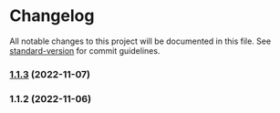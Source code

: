 # Changelog

All notable changes to this project will be documented in this file. See [standard-version](https://github.com/conventional-changelog/standard-version) for commit guidelines.

### [1.1.3](https://github.com/sanjay535/beholder/compare/1.1.2...1.1.3) (2022-11-07)

### 1.1.2 (2022-11-06)
